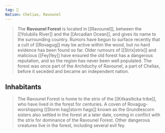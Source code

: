 ```yaml
---
tag: 🌲
Nation: Cheliax, Ravounel
---
```

> The **Ravounel Forest** is located in [[Ravounel]], between the [[Yolubilis River]] and the [[Arcadian Ocean]], and gives its name to the surrounding country. Rumors have begun to surface recently that a cult of [[Rovagug]] may be active within the wood, but no hard evidence has been found so far. Older rumours of [[Strix|strix]] and malicious [[Fey|fey]] have ensured the old forest has a dangerous reputation, and so the region has never been well populated.
> The forest was once part of the Archduchy of Ravounel, a part of Cheliax, before it seceded and became an independent nation.


## Inhabitants

> The Ravounel Forest is home to the strix of the [[Kitkasiticka tribe]], who have lived in the forest for centuries. A coven of Rovagug-worshipping [[Storm hag|storm hags]] known as the Grundlescorn sisters also settled in the forest at a later date, coming in conflict with the strix for dominance of the Ravounel Forest. Other dangerous creatures live in the forest, including several evil fey.








